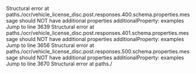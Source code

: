 Structural error at paths./ocr/vehicle_license_disc.post.responses.400.schema.properties.message
should NOT have additional properties
additionalProperty: examples
Jump to line 3639
Structural error at paths./ocr/vehicle_license_disc.post.responses.401.schema.properties.message
should NOT have additional properties
additionalProperty: examples
Jump to line 3656
Structural error at paths./ocr/vehicle_license_disc.post.responses.500.schema.properties.message
should NOT have additional properties
additionalProperty: examples
Jump to line 3670
Structural error at paths./
